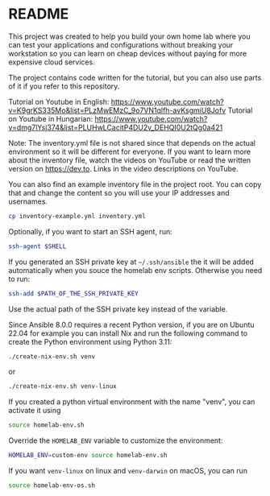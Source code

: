 # README

This project was created to help you build your own home lab where you can test
your applications and configurations without breaking your workstation so you can
learn on cheap devices without paying for more expensive cloud services.

The project contains code written for the tutorial, but you can also use parts of it
if you refer to this repository.

Tutorial on Youtube in English: <https://www.youtube.com/watch?v=K9grKS335Mo&list=PLzMwEMzC_9o7VN1qlfh-avKsgmiU8Jofv>
Tutorial on Youtube in Hungarian: <https://www.youtube.com/watch?v=dmg7lYsj374&list=PLUHwLCacitP4DU2v_DEHQI0U2tQg0a421>

Note: The inventory.yml file is not shared since that depends on the actual environment
so it will be different for everyone. If you want to learn more about the inventory file,
watch the videos on YouTube or read the written version on <https://dev.to>. Links in
the video descriptions on YouTube.

You can also find an example inventory file in the project root. You can copy that and change
the content so you will use your IP addresses and usernames.

```bash
cp inventory-example.yml inventory.yml
```

Optionally, if you want to start an SSH agent, run:

```bash
ssh-agent $SHELL
```

If you generated an SSH private key at `~/.ssh/ansible` the it will be added automatically
when you souce the homelab env scripts. Otherwise you need to run:

```bash
ssh-add $PATH_OF_THE_SSH_PRIVATE_KEY
```

Use the actual path of the SSH private key instead of the variable.

Since Ansible 8.0.0 requires a recent Python version, if you are on Ubuntu 22.04 for example you can install Nix and run the following command to create the Python environment using Python 3.11:

```bash
./create-nix-env.sh venv
```

or

```bash
./create-nix-env.sh venv-linux
```

If you created a python virtual environment with the name "venv", you can activate it using

```bash
source homelab-env.sh
```

Override the `HOMELAB_ENV` variable to customize the environment:

```bash
HOMELAB_ENV=custom-env source homelab-env.sh
```

If you want `venv-linux` on linux and `venv-darwin` on macOS, you can run

```bash
source homelab-env-os.sh
```
